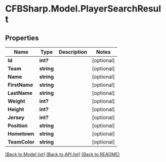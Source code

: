 # CFBSharp.Model.PlayerSearchResult
## Properties

Name | Type | Description | Notes
------------ | ------------- | ------------- | -------------
**Id** | **int?** |  | [optional] 
**Team** | **string** |  | [optional] 
**Name** | **string** |  | [optional] 
**FirstName** | **string** |  | [optional] 
**LastName** | **string** |  | [optional] 
**Weight** | **int?** |  | [optional] 
**Height** | **int?** |  | [optional] 
**Jersey** | **int?** |  | [optional] 
**Position** | **string** |  | [optional] 
**Hometown** | **string** |  | [optional] 
**TeamColor** | **string** |  | [optional] 

[[Back to Model list]](../README.md#documentation-for-models) [[Back to API list]](../README.md#documentation-for-api-endpoints) [[Back to README]](../README.md)

